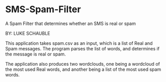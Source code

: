 # SMS-Spam-Filter
A Spam Filter that determines whether an SMS is real or spam

BY: LUKE SCHAUBLE

This application takes spam.csv as an input, which is a list of Real and Spam messages. The program parses the list of words, and determines
if the message is real or spam.

The application also produces two wordclouds, one being a wordcloud of the most used Real words, and another being a list of the most used spam words.
